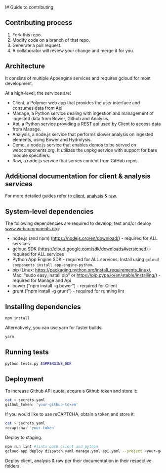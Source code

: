 I# Guide to contributing

## Contributing process
 1. Fork this repo.
 1. Modify code on a branch of that repo.
 1. Generate a pull request.
 1. A collaborator will review your change and merge it for you.

## Architecture
It consists of multiple Appengine services and requires gcloud for most development.

At a high-level, the services are:
- Client, a Polymer web app that provides the user interface and consumes data from Api.
- Manage, a Python service dealing with ingestion and management of ingested data from Bower, Github and Analysis.
- Api, a Python service providing a REST api used by Client to access data from Manage.
- Analysis, a node.js service that performs slower analysis on ingested elements, using Bower and Hydrolysis.
- Demo, a node.js service that enables demos to be served on webcomponents.org. It utilizes the unpkg service with support for bare module specifiers.
- Raw, a node.js service that serves content from GitHub repos.


## Additional documentation for client & analysis services
For more detailed guides refer to [client](client), [analysis](analysis) & [raw](raw).

## System-level dependencies
The following dependencies are required to develop, test and/or deploy www.webcomponents.org:
- node.js (and npm) (https://nodejs.org/en/download/) - required for ALL services
- gcloud SDK (https://cloud.google.com/sdk/downloads#versioned) - required for ALL services
- Python App Engine SDK - required for ALL services. Install using `gcloud components install app-engine-python`.
- pip (Linux: https://packaging.python.org/install_requirements_linux/, Mac: "sudo easy_install pip" or https://pip.pypa.io/en/stable/installing/) - required for Manage and Api
- bower ("npm install -g bower") - required for Client
- grunt ("npm install -g grunt") - required for running lint

## Installing dependencies
```bash
npm install
```
Alternatively, you can use yarn for faster builds:
```bash
yarn
```

## Running tests
```bash
python tests.py $APPENGINE_SDK
```

## Deployment
To increase Github API quota, acqure a Github token and store it:
```bash
cat > secrets.yaml
github_token: 'your-github-token'
```

If you would like to use reCAPTCHA, obtain a token and store it:
```bash
cat > secrets.yaml
recaptcha: 'your-token'
```

Deploy to staging.
```bash
npm run lint #lints both client and python
gcloud app deploy dispatch.yaml manage.yaml api.yaml --project <your-gcloud-project-id>
```

Deploy client, analysis & raw per their documentation in their respective folders.
